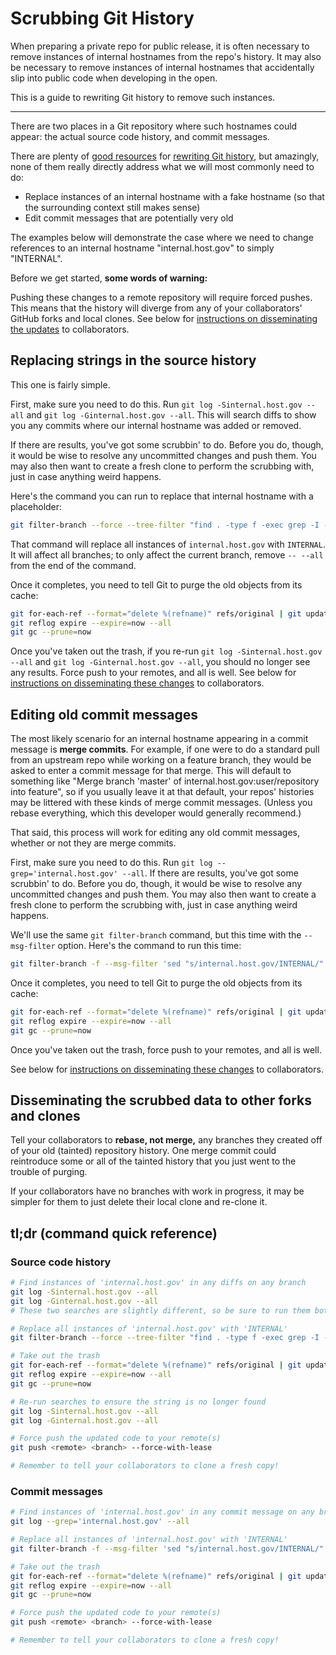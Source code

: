 # Scrubbing Git History
When preparing a private repo for public release,
it is often necessary to remove instances of internal hostnames
from the repo's history.
It may also be necessary to remove instances of internal hostnames that
accidentally slip into public code when developing in the open.

This is a guide to rewriting Git history to remove such instances.

---

There are two places in a Git repository where such hostnames could appear:
the actual source code history, and commit messages.

There are plenty of
[good resources](https://help.github.com/en/github/authenticating-to-github/removing-sensitive-data-from-a-repository) for
[rewriting Git history](http://git-scm.com/docs/git-filter-branch),
but amazingly, none of them really directly
address what we will most commonly need to do:

- Replace instances of an internal hostname with a fake hostname
  (so that the surrounding context still makes sense)
- Edit commit messages that are potentially very old

The examples below will demonstrate the case where we need to change references
to an internal hostname "internal.host.gov" to simply "INTERNAL".

Before we get started, **some words of warning:**

Pushing these changes to a remote repository will require forced pushes.
This means that the history will diverge from
any of your collaborators' GitHub forks and local clones.
See below for
[instructions on disseminating the updates](#disseminating-the-scrubbed-data-to-other-forks-and-clones)
to collaborators.


## Replacing strings in the source history

This one is fairly simple.

First, make sure you need to do this.
Run `git log -Sinternal.host.gov --all` and `git log -Ginternal.host.gov --all`.
This will search diffs to show you
any commits where our internal hostname was added or removed.

If there are results, you've got some scrubbin' to do.
Before you do, though, it would be wise to
resolve any uncommitted changes and push them.
You may also then want to create a fresh clone to perform the scrubbing with,
just in case anything weird happens.

Here's the command you can run to replace that internal hostname with a placeholder:

```bash
git filter-branch --force --tree-filter "find . -type f -exec grep -I -l -q . {} \; -print0 | xargs -0 sed -i '' 's/internal\.host\.gov/INTERNAL/g'" --tag-name-filter cat -- --all
```

That command will replace all instances of `internal.host.gov` with `INTERNAL`.
It will affect all branches; to only affect the current branch,
remove `-- --all` from the end of the command.

Once it completes, you need to tell Git to purge the old objects from its cache:

```bash
git for-each-ref --format="delete %(refname)" refs/original | git update-ref --stdin
git reflog expire --expire=now --all
git gc --prune=now
```

Once you've taken out the trash,
if you re-run `git log -Sinternal.host.gov --all`
and `git log -Ginternal.host.gov --all`,
you should no longer see any results.
Force push to your remotes, and all is well.
See below for
[instructions on disseminating these changes](#disseminating-the-scrubbed-data-to-other-forks-and-clones)
to collaborators.


## Editing old commit messages

The most likely scenario for an internal hostname
appearing in a commit message is **merge commits**.
For example, if one were to do a standard pull from an upstream repo
while working on a feature branch, they would be asked to
enter a commit message for that merge.
This will default to something like
"Merge branch 'master' of internal.host.gov:user/repository into feature",
so if you usually leave it at that default,
your repos' histories may be littered with these kinds of merge commit messages.
(Unless you rebase everything, which this developer would generally recommend.)

That said, this process will work for editing any old commit messages,
whether or not they are merge commits.

First, make sure you need to do this.
Run `git log --grep='internal.host.gov' --all`.
If there are results, you've got some scrubbin' to do.
Before you do, though, it would be wise to
resolve any uncommitted changes and push them.
You may also then want to create a fresh clone to perform the scrubbing with,
just in case anything weird happens.

We'll use the same `git filter-branch` command,
but this time with the `--msg-filter` option.
Here's the command to run this time:

```bash
git filter-branch -f --msg-filter 'sed "s/internal.host.gov/INTERNAL/"'
```

Once it completes, you need to tell Git to purge the old objects from its cache:

```bash
git for-each-ref --format="delete %(refname)" refs/original | git update-ref --stdin
git reflog expire --expire=now --all
git gc --prune=now
```

Once you've taken out the trash, force push to your remotes, and all is well.

See below for
[instructions on disseminating these changes](#disseminating-the-scrubbed-data-to-other-forks-and-clones)
to collaborators.


## Disseminating the scrubbed data to other forks and clones

Tell your collaborators to **rebase, not merge,** any branches they created
off of your old (tainted) repository history.
One merge commit could reintroduce some or all of the tainted history
that you just went to the trouble of purging.

If your collaborators have no branches with work in progress,
it may be simpler for them to just delete their local clone and re-clone it.


## tl;dr (command quick reference)

### Source code history

```bash
# Find instances of 'internal.host.gov' in any diffs on any branch
git log -Sinternal.host.gov --all
git log -Ginternal.host.gov --all
# These two searches are slightly different, so be sure to run them both

# Replace all instances of 'internal.host.gov' with 'INTERNAL'
git filter-branch --force --tree-filter "find . -type f -exec grep -I -l -q . {} \; -print0 | xargs -0 sed -i '' 's/internal\.host\.gov/INTERNAL/g'" --tag-name-filter cat -- --all

# Take out the trash
git for-each-ref --format="delete %(refname)" refs/original | git update-ref --stdin
git reflog expire --expire=now --all
git gc --prune=now

# Re-run searches to ensure the string is no longer found
git log -Sinternal.host.gov --all
git log -Ginternal.host.gov --all

# Force push the updated code to your remote(s)
git push <remote> <branch> --force-with-lease

# Remember to tell your collaborators to clone a fresh copy!
```

### Commit messages

```bash
# Find instances of 'internal.host.gov' in any commit message on any branch
git log --grep='internal.host.gov' --all

# Replace all instances of 'internal.host.gov' with 'INTERNAL'
git filter-branch -f --msg-filter 'sed "s/internal.host.gov/INTERNAL/"'

# Take out the trash
git for-each-ref --format="delete %(refname)" refs/original | git update-ref --stdin
git reflog expire --expire=now --all
git gc --prune=now

# Force push the updated code to your remote(s)
git push <remote> <branch> --force-with-lease

# Remember to tell your collaborators to clone a fresh copy!
```
